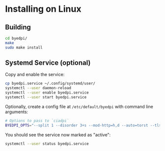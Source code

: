 # Installing on Linux

## Building
```sh
cd byedpi/
make
sudo make install
```

## Systemd Service (optional)

Copy and enable the service:

```sh
cp byedpi.service ~/.config/systemd/user/
systemctl --user daemon-reload
systemctl --user enable byedpi.service
systemctl --user start byedpi.service
```

Optionally, create a config file at `/etc/default/byedpi` with command line
arguments:

```sh
# Options to pass to `ciadpi`
BYEDPI_OPTS="--split 1 --disorder 3+s --mod-http=h,d --auto=torst --tlsrec 1+s"
```

You should see the service now marked as "active":
```sh
systemctl --user status byedpi.service
```
